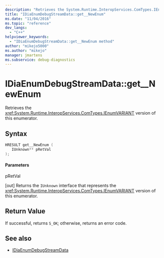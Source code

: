 ```yaml
---
description: "Retrieves the System.Runtime.InteropServices.ComTypes.IEnumVARIANT version of the debug data stream enumerator."
title: "IDiaEnumDebugStreamData::get__NewEnum"
ms.date: "11/04/2016"
ms.topic: "reference"
dev_langs:
  - "C++"
helpviewer_keywords:
  - "IDiaEnumDebugStreamData::get__NewEnum method"
author: "mikejo5000"
ms.author: "mikejo"
manager: jmartens
ms.subservice: debug-diagnostics
---
```

# IDiaEnumDebugStreamData::get__NewEnum

Retrieves the <xref:System.Runtime.InteropServices.ComTypes.IEnumVARIANT> version of this enumerator.

## Syntax

```C++
HRESULT get__NewEnum ( 
   IUnknown** pRetVal
);
```

#### Parameters
 pRetVal

[out] Returns the `IUnknown` interface that represents the <xref:System.Runtime.InteropServices.ComTypes.IEnumVARIANT> version of this enumerator.

## Return Value
 If successful, returns `S_OK`; otherwise, returns an error code.

## See also
- [IDiaEnumDebugStreamData](../../debugger/debug-interface-access/idiaenumdebugstreamdata.md)
